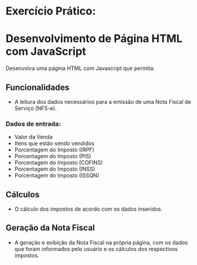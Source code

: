 # Exercício Prático:

# Desenvolvimento de Página HTML com JavaScript

Desenvolva uma página HTML com Javascript que permita:

## Funcionalidades

- A leitura dos dados necessários para a emissão de uma Nota Fiscal de Serviço (NFS-e).
  
### Dados de entrada:

- Valor da Venda
- Itens que estão sendo vendidos
- Porcentagem do Imposto (IRPF)
- Porcentagem do Imposto (PIS)
- Porcentagem do Imposto (COFINS)
- Porcentagem do Imposto (INSS)
- Porcentagem do Imposto (ISSQN)

## Cálculos

- O cálculo dos impostos de acordo com os dados inseridos.
  
## Geração da Nota Fiscal

- A geração e exibição da Nota Fiscal na própria página, com os dados que foram informados pelo usuário e os cálculos dos respectivos impostos.